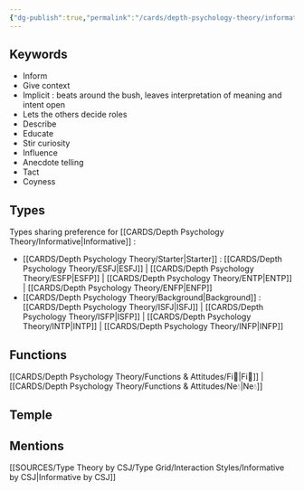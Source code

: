 ```yaml
---
{"dg-publish":true,"permalink":"/cards/depth-psychology-theory/informative/","noteIcon":"","created":"2023-01-01T13:12:17.828+01:00","updated":"2023-04-18T12:45:12.203+02:00"}
---
```



## Keywords
- Inform
- Give context
- Implicit : beats around the bush, leaves interpretation of meaning and intent open
- Lets the others decide roles
- Describe
- Educate
- Stir curiosity
- Influence
- Anecdote telling 
- Tact
- Coyness

## Types 
Types sharing preference for [[CARDS/Depth Psychology Theory/Informative\|Informative]] : 
- [[CARDS/Depth Psychology Theory/Starter\|Starter]] : [[CARDS/Depth Psychology Theory/ESFJ\|ESFJ]] | [[CARDS/Depth Psychology Theory/ESFP\|ESFP]] | [[CARDS/Depth Psychology Theory/ENTP\|ENTP]] | [[CARDS/Depth Psychology Theory/ENFP\|ENFP]] 
- [[CARDS/Depth Psychology Theory/Background\|Background]] : [[CARDS/Depth Psychology Theory/ISFJ\|ISFJ]] | [[CARDS/Depth Psychology Theory/ISFP\|ISFP]] | [[CARDS/Depth Psychology Theory/INTP\|INTP]] | [[CARDS/Depth Psychology Theory/INFP\|INFP]] 

## Functions 
[[CARDS/Depth Psychology Theory/Functions & Attitudes/Fi🔱\|Fi🔱]] | [[CARDS/Depth Psychology Theory/Functions & Attitudes/Ne💧\|Ne💧]]

## Temple 


## Mentions
[[SOURCES/Type Theory by CSJ/Type Grid/Interaction Styles/Informative by CSJ\|Informative by CSJ]]

